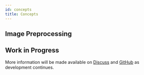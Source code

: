 ```yaml
---
id: concepts
title: Concepts
---
```


## Image Preprocessing

## Work in Progress

More information will be made available on [Discuss](https://discuss.animeshon.com) and [GitHub](https://github.com/animeshon) as development continues.

